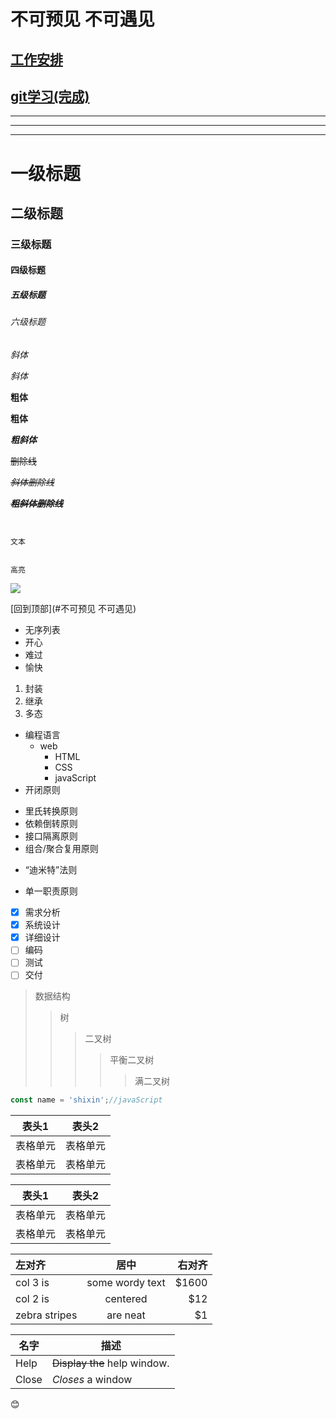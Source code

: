 # 不可预见 不可遇见
[工作安排](https://github.com/AbandonedDrama/nodeJS-study/blob/master/work.js)
---
[git学习(完成)](https://github.com/AbandonedDrama/nodeJS-study/blob/master/gitStudy.js)
---

***
---
___

# 一级标题 
## 二级标题
### 三级标题 
#### 四级标题
##### 五级标题
###### 六级标题

*斜体*

_斜体_

**粗体**

__粗体__

***粗斜体***

~~删除线~~

*~~斜体删除线~~*

***~~粗斜体删除线~~***

```


文本


```

`高亮`

![][dog]

[回到顶部](#不可预见 不可遇见)

* 无序列表
* 开心
* 难过 
* 愉快

1. 封装
2. 继承
3. 多态

* 编程语言
  * web
    * HTML
    * CSS
    * javaScript
        
* 开闭原则
- 里氏转换原则
- 依赖倒转原则
- 接口隔离原则
- 组合/聚合复用原则
* “迪米特”法则
- 单一职责原则

- [x] 需求分析
- [x] 系统设计
- [x] 详细设计
- [ ] 编码  
- [ ] 测试
- [ ] 交付

>数据结构
>>树
>>>二叉树
>>>>平衡二叉树
>>>>>满二叉树

```javascript
const name = 'shixin';//javaScript
```

表头1  | 表头2
--------- | --------
表格单元  | 表格单元 
表格单元  | 表格单元 

| 表头1  | 表头2|
| ---------- | -----------|
| 表格单元   | 表格单元   |
| 表格单元   | 表格单元   |

| 左对齐 | 居中  | 右对齐 |
| :------------ |:---------------:| -----:|
| col 3 is      | some wordy text | $1600 |
| col 2 is      | centered        |   $12 |
| zebra stripes | are neat        |    $1 |

| 名字 | 描述          |
| ------------- | ----------- |
| Help      | ~~Display the~~ help window.|
| Close     | _Closes_ a window     |

:blush:

[dog]:https://tse3-mm.cn.bing.net/th?id=OIP.jLeNfrrzMkDdAqlChH9VYwENEs&w=300&h=300&p=0&pid=1.1
